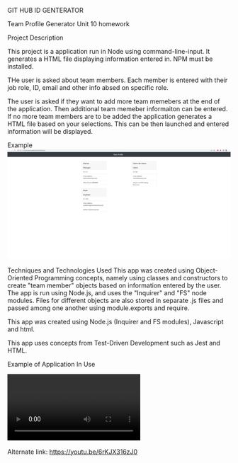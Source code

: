 GIT HUB ID GENTERATOR

Team Profile Generator
Unit 10 homework

Project Description

This project is a application run in Node using command-line-input. It generates a HTML file displaying information entered in. NPM must be installed.

THe user is asked about team members. Each member is entered with their job role, ID, email and other info absed on specific role. 


The user is asked if they want to add more team memebers at the end of the application. Then additional team memeber informaiton can be entered. If no more team members are to be added the application generates a HTML file based on your selections. This can be then launched and entered information will be displayed. 

Example
![Screenshot](example.png)

Techniques and Technologies Used
This app was created using Object-Oriented Programming concepts, namely using classes and constructors to create "team member" objects based on information entered by the user. The app is run using Node.js, and uses the "Inquirer" and "FS" node modules. Files for different objects are also stored in separate .js files and passed among one another using module.exports and require.

This app was created using Node.js (Inquirer and FS modules), Javascript and html.

This app uses concepts from Test-Driven Development such as Jest and HTML.

Example of Application In Use

![Video](examplejest.webm)

Alternate link: https://youtu.be/6rKJX316zJ0

